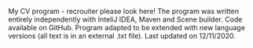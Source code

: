 
My CV program - recrouiter please look here!
The program was written entirely independently with InteliJ IDEA, Maven and Scene builder. Code available on GitHub. Program adapted to be extended with new language versions (all text is in an external .txt file). Last updated on 12/11/2020.
